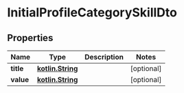 # InitialProfileCategorySkillDto

## Properties
Name | Type | Description | Notes
------------ | ------------- | ------------- | -------------
**title** | [**kotlin.String**](.md) |  |  [optional]
**value** | [**kotlin.String**](.md) |  |  [optional]
